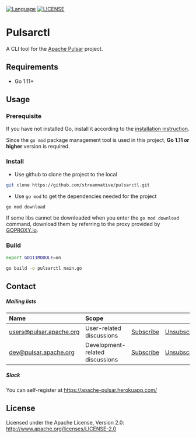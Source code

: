 <!--

    Licensed to the Apache Software Foundation (ASF) under one
    or more contributor license agreements.  See the NOTICE file
    distributed with this work for additional information
    regarding copyright ownership.  The ASF licenses this file
    to you under the Apache License, Version 2.0 (the
    "License"); you may not use this file except in compliance
    with the License.  You may obtain a copy of the License at

      http://www.apache.org/licenses/LICENSE-2.0

    Unless required by applicable law or agreed to in writing,
    software distributed under the License is distributed on an
    "AS IS" BASIS, WITHOUT WARRANTIES OR CONDITIONS OF ANY
    KIND, either express or implied.  See the License for the
    specific language governing permissions and limitations
    under the License.

-->

[![Language](https://img.shields.io/badge/Language-Go-blue.svg)](https://golang.org/)
[![LICENSE](https://img.shields.io/hexpm/l/pulsar.svg)](https://github.com/streamnative/pulsarctl/blob/master/LICENSE)

# Pulsarctl

A CLI tool for the [Apache Pulsar](https://pulsar.incubator.apache.org/) project.

## Requirements

- Go 1.11+

## Usage

### Prerequisite

If you have not installed Go, install it according to the [installation instruction](http://golang.org/doc/install).

Since the `go mod` package management tool is used in this project, **Go 1.11 or higher** version is required.

### Install

- Use github to clone the project to the local

```bash
git clone https://github.com/streamnative/pulsarctl.git
```

- Use `go mod` to get the dependencies needed for the project

```bash
go mod download
```

If some libs cannot be downloaded when you enter the `go mod download` command, download them by referring to the proxy provided by [GOPROXY.io](https://goproxy.io/).

### Build

```bash
export GO111MODULE=on

go build -o pulsarctl main.go
```

## Contact

##### Mailing lists

| Name                                                                          | Scope                           |                                                                 |                                                                     |                                                                              |
|:------------------------------------------------------------------------------|:--------------------------------|:----------------------------------------------------------------|:--------------------------------------------------------------------|:-----------------------------------------------------------------------------|
| [users@pulsar.apache.org](mailto:users@pulsar.apache.org) | User-related discussions        | [Subscribe](mailto:users-subscribe@pulsar.apache.org) | [Unsubscribe](mailto:users-unsubscribe@pulsar.apache.org) | [Archives](http://mail-archives.apache.org/mod_mbox/pulsar-users/) |
| [dev@pulsar.apache.org](mailto:dev@pulsar.apache.org)     | Development-related discussions | [Subscribe](mailto:dev-subscribe@pulsar.apache.org)   | [Unsubscribe](mailto:dev-unsubscribe@pulsar.apache.org)   | [Archives](http://mail-archives.apache.org/mod_mbox/pulsar-dev/)   |

##### Slack

You can self-register at https://apache-pulsar.herokuapp.com/

## License

Licensed under the Apache License, Version 2.0: http://www.apache.org/licenses/LICENSE-2.0
